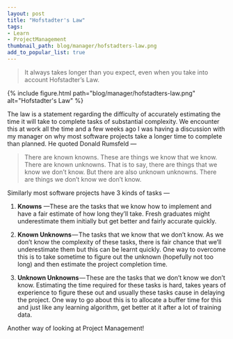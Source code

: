 ```yaml
---
layout: post
title: "Hofstadter's Law"
tags:
- Learn
- ProjectManagement
thumbnail_path: blog/manager/hofstadters-law.png
add_to_popular_list: true
---  
```


> It always takes longer than you expect, even when you take into account Hofstadter’s Law.

{% include figure.html path="blog/manager/hofstadters-law.png" alt="Hofstadter's Law" %}

The law is a statement regarding the difficulty of accurately estimating the time it will take to complete tasks of substantial complexity. We encounter this at work all the time and a few weeks ago I was having a discussion with my manager on why most software projects take a longer time to complete than planned. He quoted Donald Rumsfeld —

> There are known knowns. These are things we know that we know. There are known unknowns. That is to say, there 
> are things that we know we don’t know. But there are also unknown unknowns. There are things we don’t know we 
> don’t know.

Similarly most software projects have 3 kinds of tasks —

1. **Knowns** —These are the tasks that we know how to implement and have a fair estimate of how long they’ll take. Fresh graduates might underestimate them initially but get better and fairly accurate quickly.

2. **Known Unknowns** — The tasks that we know that we don’t know. As we don’t know the complexity of these tasks, there is fair chance that we’ll underestimate them but this can be learnt quickly. One way to overcome this is to take sometime to figure out the unknown (hopefully not too long) and then estimate the project completion time.

3. **Unknown Unknowns** — These are the tasks that we don’t know we don’t know. Estimating the time required for these tasks is hard, takes years of experience to figure these out and usually these tasks cause in delaying the project. One way to go about this is to allocate a buffer time for this and just like any learning algorithm, get better at it after a lot of training data.

Another way of looking at Project Management!